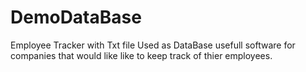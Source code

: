 # DemoDataBase
Employee Tracker with Txt file Used as DataBase
usefull software for companies that would like like to keep track of thier employees.
